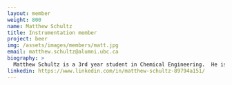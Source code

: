 ```yaml
---
layout: member
weight: 800
name: Matthew Schultz
title: Instrumentation member
project: beer
img: /assets/images/members/matt.jpg
email: matthew.schultz@alumni.ubc.ca	
biography: > 
  Matthew Schultz is a 3rd year student in Chemical Engineering.  He is currently a part of the instrumentation team on the home brewing project. Matthew is currently looking for his first co-op job, starting in the summer.  His plan upon graduation is to work in water treatment, either in Canada or Europe.
linkedin: https://www.linkedin.com/in/matthew-schultz-89794a151/
---
```

